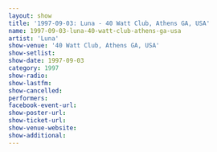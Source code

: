 ```yaml
---
layout: show
title: '1997-09-03: Luna - 40 Watt Club, Athens GA, USA'
name: 1997-09-03-luna-40-watt-club-athens-ga-usa
artist: 'Luna'
show-venue: '40 Watt Club, Athens GA, USA'
show-setlist: 
show-date: 1997-09-03
category: 1997
show-radio: 
show-lastfm: 
show-cancelled: 
performers: 
facebook-event-url: 
show-poster-url: 
show-ticket-url: 
show-venue-website: 
show-additional: 
---
```


